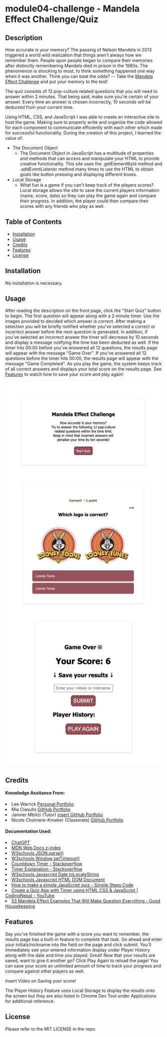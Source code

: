 # module04-challenge - Mandela Effect Challenge/Quiz

## Description

How accurate is your memory? The passing of Nelson Mandela in 2013 triggered a world wild realization that things aren't always how we remember them. People upon people began to compare their memories after distinctly remembering Mandela died in prison in the 1980s. The phenomenon is shocking to most, to think something happened one way when it was another. Think you can beat the odds? -- Take the <link><a href="https://samanthashleyrose.github.io/module04-challenge/">Mandela Effect Challenge</a></link> and put your memory to the test!  

The quiz consists of 12 pop-culture related questions that you will need to answer within 2 minutes. That being said, make sure you're certain of your answer. Every time an answer is chosen incorrectly, 10 seconds will be deducted from your current time.

Using HTML, CSS, and JavaScript I was able to create an interactive site to host the game. Making sure to properly write and organize the code allowed for each component to communicate efficiently with each other which made for successful functionality. During the creation of this project, I learned the value of:

- The Document Object
    - The Document Object in JavaScript has a multitude of properties and methods that can access and manipulate your HTML to provide creative functionality. This site uses the .getElementById method and .addEventListener method many times to use the HTML to obtain goals like button pressing and displaying different boxes.
- Local Storage
    - What fun is a game if you can't keep track of the players scores? Local storage allows the site to save the current players information (name, score, date) so they can play the game again and compare their progress. In addition, the player could then compare their scores with any friends who play as well. 


## Table of Contents

- [Installation](#installation)
- [Usage](#usage)
- [Credits](#credits)
- [Features](#features)
- [License](#license)

## Installation

No installation is necessary.

## Usage

After reading the description on the front page, click the "Start Quiz" button to begin. The first question will appear along with a 2 minute timer. Use the images provided to decided which answer is correct. After making a selection you will be briefly notified whether you've selected a correct or incorrect answer before the next question is generated. In addition, if you've selected an incorrect answer the timer will decrease by 10 seconds and display a message notifying the time has been deducted as well. If the timer hits 00:00 before you've answered all 12 questions, the results page will appear with the message "Game Over". If you've answered all 12 questions before the timer hits 00:00, the results page will appear with the message "Game Completed". As you play the game, the system keeps track of all correct answers and displays your total score on the results page. See [Features](#features) to watch how to save your score and play again!


![Example screenshot of start page](./assets/images/start-box-example.png)
![Example screenshot of question page](./assets/images/question-box-example.png)
![Example screenshot of results page](./assets/images/results-box-example.png)

## Credits

#### Knowledge Assitance From:
<li>Lee Warrick <link><a href="https://leewarrick.com/">Personal Portfolio</a></link></li>
<li>Mia Ciasullo <link><a href="https://github.com/miacias/first-portfolio">GitHub Portfolio</a></link></li>
<li>Janvier Mbilizi (Tutor) <link><a href="">insert GitHub Portfolio</a></link></li>
<li>Nicole Choiniere-Kroeker (Classmate) <link><a href="https://github.com/nchoin">GitHub Portfolio</a></link></li>

#### Documentation Used:

<li><link><a href="https://chat.openai.com/">ChatGPT</a></link></li>
<li><link><a href="https://developer.mozilla.org/en-US/docs/Web/CSS/z-index">MDN Web Docs z-index</a></link></li>
<li><link><a href="https://www.w3schools.com/js/js_json_parse.asp">W3schools JSON.parse()</a></link></li>
<li><link><a href="https://www.w3schools.com/jsref/met_win_settimeout.asp">W3schools Window setTimeout()</a></link></li>
<li><link><a href="https://stackoverflow.com/questions/20618355/how-to-write-a-countdown-timer-in-javascript"> Countdown Timer - Stackoverflow</a></link></li>
<li><link><a href="https://stackoverflow.com/questions/40723239/i-need-some-explanation-for-some-of-this-code"> Timer Explanation - Stackoverflow</a></link></li>
<li><link><a href="https://www.w3schools.com/jsref/jsref_tolocalestring.asp">W3schools Javascript Date toLocaleString</a></link></li>
<li><link><a href="https://www.w3schools.com/js/js_htmldom_document.asp">W3schools Javascript HTML DOM Document</a></link></li>
<li><link><a href="https://simplestepscode.com/javascript-quiz-tutorial/">How to make a simple JavaScript quiz - Simple Steps Code</a></link></li>
<li><link><a href="https://www.youtube.com/watch?v=WUBhpSRS_fk">Create a Quiz App with Timer using HTML CSS & JavaScript | CodingNepal - YouTube</a></link></li>
<li><link><a href="https://www.goodhousekeeping.com/life/entertainment/g28438966/mandela-effect-examples/?utm_source=google&utm_medium=cpc&utm_campaign=arb_ga_ghk_d_bm_prog_org_us_g28438966&gclid=CjwKCAjwvfmoBhAwEiwAG2tqzEm3ILlTVFh9cMIXKPhYzc6PSgRWb6MrEcwgHy8IygZhuaA6ZZ4rTxoCr_cQAvD_BwE">53 Mandela Effect Examples That Will Make Question Everything - Good Housekeeping</a></link></li>

## Features

Say you've finished the game with a score you want to remember, the results page has a built-in feature to complete that task. Go ahead and enter your initials/nickname into the field on the page and click submit. You'll immediately see your entered information display under Player History along with the date and time you played. Great! Now that your results are saved, want to give it another go? Click Play Again to reload the page! You can save your score an unlimited amount of time to track your progress and compare against other players as well. 

insert Video on Saving your score!

The Player History Feature uses Local Storage to display the results onto the screen but they are also listed in Chrome Dev Tool under Applications for additional reference.

## License

Please refer to the MIT LICENSE in the repo.